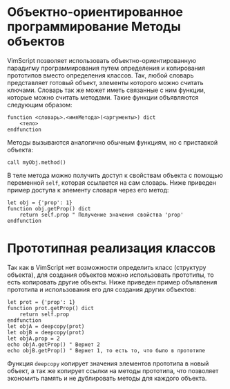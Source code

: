 Объектно-ориентированное программирование
Методы объектов
===============

VimScript позволяет использовать объектно-ориентированную парадигму программирования путем определения и копирования прототипов вместо определения классов. Так, любой словарь представляет готовый объект, элементы которого можно считать ключами. Словарь так же может иметь связанные с ним функции, которые можно считать методами. Такие функции объявляются следующим образом:

    function <словарь>.<имяМетода>(<аргументы>) dict
        <тело>
    endfunction

Методы вызываются аналогично обычным функциям, но с приставкой объекта:

    call myObj.method()

В теле метода можно получить доступ к свойствам объекта с помощью переменной `self`, которая ссылается на сам словарь. Ниже приведен пример доступа к элементу словаря через его метод:

    let obj = {'prop': 1}
    function obj.getProp() dict
        return self.prop " Получение значения свойства 'prop'
    endfunction

Прототипная реализация классов
==============================

Так как в VimScript нет возможности определить класс (структуру объекта), для создания объектов можно использовать прототипы, то есть копировать другие объекты. Ниже приведен пример объявления прототипа и использования его для создания других объектов:

    let prot = {'prop': 1}
    function prot.getProp() dict
        return self.prop
    endfunction
    let objA = deepcopy(prot)
    let objB = deepcopy(prot)
    let objA.prop = 2
    echo objA.getProp() " Вернет 2
    echo objB.getProp() " Вернет 1, то есть то, что было в прототипе

Функция `deepcopy` копирует значения элементов прототипа в новый объект, а так же копирует ссылки на методы прототипа, что позволяет экономить память и не дублировать методы для каждого объекта.
